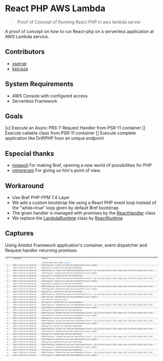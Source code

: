 # React PHP AWS Lambda

> Proof of Concept of Running React PHP in aws lambda server

A proof of concept on how to run React-php on a serverless application at AWS Lambda service.

## Contributors

* [xserrat](https://github.com/xserrat)
* [kpicaza](https://github.com/kpicaza)

## System Requirements

* AWS Console with configured access
* Serverless Framework

## Goals

[x] Execute an Async PRS-7 Request Handler from PSR-11 container
[] Execute callable class from PSR-11 container
[] Execute complete application like DriftPHP from an unique endpoint

## Especial thanks

* [mnapoli](https://github.com/mnapoli) For making Bref, opening a new world of possibilities for PHP
* [mmoreram](https://github.com/mmoreram) For giving us him's point of view.


## Workaround

* Use Bref PHP-FPM 7.4 Layer
* We add a custom bootstrap file using a React PHP event loop instead of the "while=true" loop given by default Bref bootstrap.
* The given handler is managed with promises by the [ReactHandler]() class 
* We replace the [LambdaRuntime]() class by [ReactRuntime]() 

## Captures

Using Antidot Framework application's container, event dispatcher and Request handler returning promises.
 
![Logs](images/first-functional-log.png) 
